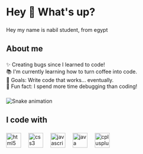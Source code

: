 <h1 align="left">Hey 👋 What's up?</h1>

###

<p align="left">Hey my name is nabil student, from egypt</p>

###

<h2 align="left">About me</h2>

###

<p align="left">✨ Creating bugs since I learned to code!<br>📚 I'm currently learning how to turn coffee into code.<br>🎯 Goals: Write code that works... eventually.<br>🎲 Fun fact: I spend more time debugging than coding!</p>

###

<img src="https://raw.githubusercontent.com/NabilRamy17/NabilRamy17/output/snake.svg" alt="Snake animation" />

###

<h2 align="left">I code with</h2>

###

<div align="left">
  <img src="https://cdn.jsdelivr.net/gh/devicons/devicon/icons/html5/html5-original.svg" height="40" alt="html5 logo"  />
  <img width="12" />
  <img src="https://cdn.jsdelivr.net/gh/devicons/devicon/icons/css3/css3-original.svg" height="40" alt="css3 logo"  />
  <img width="12" />
  <img src="https://cdn.jsdelivr.net/gh/devicons/devicon/icons/javascript/javascript-original.svg" height="40" alt="javascript logo"  />
  <img width="12" />
  <img src="https://cdn.jsdelivr.net/gh/devicons/devicon/icons/java/java-original.svg" height="40" alt="java logo"  />
  <img width="12" />
  <img src="https://cdn.jsdelivr.net/gh/devicons/devicon/icons/cplusplus/cplusplus-original.svg" height="40" alt="cplusplus logo"  />
</div>

###